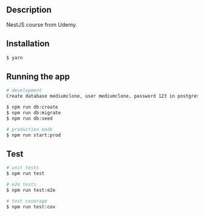 ## Description

NestJS course from Udemy.

## Installation

```bash
$ yarn
```

## Running the app

```bash
# development
Create database mediumclone, user mediumclone, password 123 in postgres (see ./src/ormconfig.ts)

$ npm run db:create
$ npm run db:migrate
$ npm run db:seed

# production mode
$ npm run start:prod
```

## Test

```bash
# unit tests
$ npm run test

# e2e tests
$ npm run test:e2e

# test coverage
$ npm run test:cov
```
